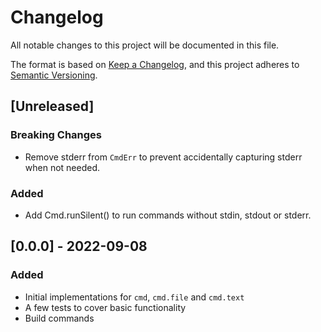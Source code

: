 # Changelog

All notable changes to this project will be documented in this file.

The format is based on [Keep a Changelog](https://keepachangelog.com/en/1.0.0/),
and this project adheres to [Semantic Versioning](https://semver.org/spec/v2.0.0.html).

## [Unreleased]

### Breaking Changes

- Remove stderr from `CmdErr` to prevent accidentally capturing stderr when not needed.

### Added

- Add Cmd.runSilent() to run commands without stdin, stdout or stderr.

## [0.0.0] - 2022-09-08

### Added

- Initial implementations for `cmd`, `cmd.file` and `cmd.text`
- A few tests to cover basic functionality
- Build commands
